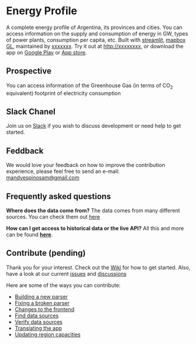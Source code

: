 # Energy Profile

A complete energy profile of Argentina, its provinces and cities. You can access information on the supply and consumption of energy in GW, types of power plants, consumption per capita, etc. Built with [streamlit](https://streamlit.io/), [mapbox GL](https://github.com/mapbox/mapbox-gl-js/), maintained by [xxxxxxx](xxxxxxx). Try it out at [http://xxxxxxxx](http://xxxxxx), or download the app on [Google Play](https://xxxxxxx) or [App store](https://xxxxxx).

## Prospective

You can access information of the Greenhouse Gas (in terms of CO<sub>2</sub> equivalent) footprint of electricity consumption 

## Slack Chanel

Join us on [Slack](https://join.slack.com/share/enQtMjk0NTI1MTMyMzY5OS0xZjU3ZWZkZTVkYTMyOThlNmQzOTYwMzA4YTA3YTliODQwZmY4MmI5Y2RmYTQxYTlkYWU2Y2U3ZWE1ZjNiNGYy) if you wish to discuss development or need help to get started.

## Feddback

We would love your feedback on how to improve the contribution experience, please feel free to send an e-mail: mandyespinosam@gmail.com

## Frequently asked questions

**Where does the data come from?**
The data comes from many different sources. You can check them out [here](https://github.com/mandyespinosam/data-source-energy-profile)

**How can I get access to historical data or the live API?**
All this and more can be found **[here](xxxxxxx/)**.

## Contribute (pending)

Thank you for your interest. Check out the [Wiki](https://github.com/tmrowco/electricitymap-contrib/wiki) for how to get started. Also, have a look at our current [issues](https://github.com/tmrowco/electricitymap-contrib/issues) and [discussions](https://github.com/tmrowco/electricitymap-contrib/discussions)

Here are some of the ways you can contribute:

- [Building a new parser](https://github.com/tmrowco/electricitymap-contrib/wiki/Building-a-new-parser)
- [Fixing a broken parser](https://github.com/tmrowco/electricitymap-contrib/wiki/Fixing-a-broken-parser)
- [Changes to the frontend](https://github.com/tmrowco/electricitymap-contrib/wiki/Changes-to-the-frontend)
- [Find data sources](https://github.com/tmrowco/electricitymap-contrib/wiki/Find-data-sources)
- [Verify data sources](https://github.com/tmrowco/electricitymap-contrib/wiki/Verify-data-sources)
- [Translating the app](https://github.com/tmrowco/electricitymap-contrib/wiki/Translating-electricitymap.org)
- [Updating region capacities](https://github.com/tmrowco/electricitymap-contrib/wiki/Update-region-capacities)

